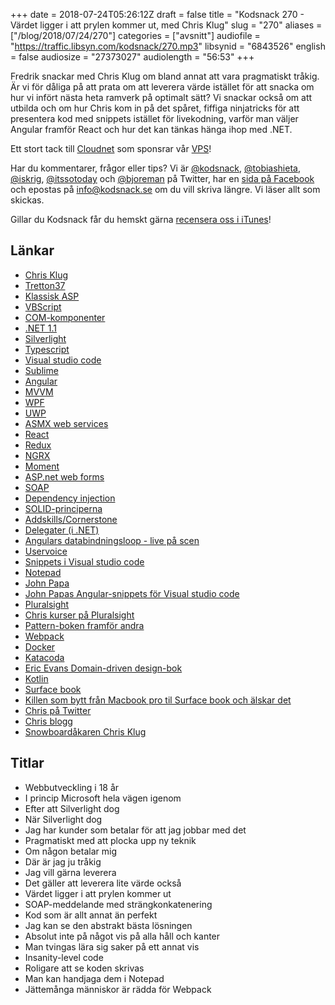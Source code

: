 +++
date = 2018-07-24T05:26:12Z
draft = false
title = "Kodsnack 270 - Värdet ligger i att prylen kommer ut, med Chris Klug"
slug = "270"
aliases = ["/blog/2018/07/24/270"]
categories = ["avsnitt"]
audiofile = "https://traffic.libsyn.com/kodsnack/270.mp3"
libsynid = "6843526"
english = false
audiosize = "27373027"
audiolength = "56:53"
+++

Fredrik snackar med Chris Klug om bland annat att vara pragmatiskt tråkig. Är vi för dåliga på att prata om att leverera värde istället för att snacka om hur vi infört nästa heta ramverk på optimalt sätt? Vi snackar också om att utbilda och om hur Chris kom in på det spåret, fiffiga ninjatricks för att presentera kod med snippets istället för livekodning, varför man väljer Angular framför React och hur det kan tänkas hänga ihop med .NET.

Ett stort tack till [Cloudnet](http://www.cloudnet.se) som sponsrar vår [VPS](http://en.wikipedia.org/wiki/Virtual_private_server)!

Har du kommentarer, frågor eller tips? Vi är [@kodsnack](https://www.twitter.com/kodsnack), [@tobiashieta](https://www.twitter.com/tobiashieta), [@iskrig](https://www.twitter.com/iskrig), [@itssotoday](https://twitter.com/itssotoday) och [@bjoreman](https://www.twitter.com/bjoreman) på Twitter, har en [sida på Facebook](https://www.facebook.com/kodsnack) och epostas på [info@kodsnack.se](mailto:info@kodsnack.se) om du vill skriva längre. Vi läser allt som skickas.

Gillar du Kodsnack får du hemskt gärna [recensera oss i iTunes](http://itunes.apple.com/se/podcast/kodsnack/id561631498?l=en)!

## Länkar ##
* [Chris Klug](https://twitter.com/zerokoll)
* [Tretton37](https://tretton37.com/)
* [Klassisk ASP](https://en.wikipedia.org/wiki/Active_Server_Pages)
* [VBScript](https://en.wikipedia.org/wiki/VBScript)
* [COM-komponenter](https://en.wikipedia.org/wiki/Component_Object_Model)
* [.NET 1.1](https://en.wikipedia.org/wiki/.NET_Framework_version_history#.NET_Framework_1.1)
* [Silverlight](https://en.wikipedia.org/wiki/Microsoft_Silverlight)
* [Typescript](https://en.wikipedia.org/wiki/TypeScript)
* [Visual studio code](https://code.visualstudio.com/)
* [Sublime](https://www.sublimetext.com/)
* [Angular](https://en.wikipedia.org/wiki/AngularJS)
* [MVVM](https://en.wikipedia.org/wiki/Model%E2%80%93view%E2%80%93viewmodel)
* [WPF](https://en.wikipedia.org/wiki/Windows_Presentation_Foundation)
* [UWP](https://en.wikipedia.org/wiki/Universal_Windows_Platform)
* [ASMX web services](https://en.wikipedia.org/wiki/ASP.NET#Other_files)
* [React](https://en.wikipedia.org/wiki/React_%28JavaScript_library%29)
* [Redux](https://en.wikipedia.org/wiki/Redux_%28JavaScript_library%29)
* [NGRX](https://github.com/ngrx)
* [Moment](https://momentjs.com/)
* [ASP.net web forms](https://www.asp.net/web-forms)
* [SOAP](https://en.wikipedia.org/wiki/SOAP)
* [Dependency injection](https://en.wikipedia.org/wiki/Dependency_injection)
* [SOLID-principerna](https://en.wikipedia.org/wiki/SOLID)
* [Addskills/Cornerstone](https://www.addskills.se/)
* [Delegater (i .NET)](https://docs.microsoft.com/en-us/dotnet/csharp/programming-guide/delegates/)
* [Angulars databindningsloop - live på scen](https://vimeo.com/128492023)
* [Uservoice](https://wpdev.uservoice.com/)
* [Snippets i Visual studio code](https://code.visualstudio.com/docs/editor/userdefinedsnippets)
* [Notepad](https://en.wikipedia.org/wiki/Microsoft_Notepad) 
* [John Papa](https://johnpapa.net/)
* [John Papas Angular-snippets för Visual studio code](https://github.com/johnpapa/vscode-angular-snippets)
* [Pluralsight](https://www.pluralsight.com/)
* [Chris kurser på Pluralsight](https://www.pluralsight.com/authors/chris-klug)
* [Pattern-boken framför andra](https://en.wikipedia.org/wiki/Design_Patterns)
* [Webpack](https://en.wikipedia.org/wiki/Webpack)
* [Docker](https://en.wikipedia.org/wiki/Docker_%28software%29)
* [Katacoda](https://katacoda.com/)
* [Eric Evans Domain-driven design-bok](https://www.amazon.com/Domain-Driven-Design-Tackling-Complexity-Software/dp/0321125215)
* [Kotlin](https://en.wikipedia.org/wiki/Kotlin_%28programming_language%29)
* [Surface book](https://en.wikipedia.org/wiki/Surface_Book)
* [Killen som bytt från Macbook pro til Surface book och älskar det](https://char.gd/blog/2018/the-surface-book-2-is-everything-the-macbook-pro-should-be-and-then-some)
* [Chris på Twitter](https://twitter.com/zerokoll)
* [Chris blogg](https://chris.59north.com/)
* [Snowboardåkaren Chris Klug](https://en.wikipedia.org/wiki/Chris_Klug)

## Titlar ##
* Webbutveckling i 18 år
* I princip Microsoft hela vägen igenom
* Efter att Silverlight dog
* När Silverlight dog
* Jag har kunder som betalar för att jag jobbar med det
* Pragmatiskt med att plocka upp ny teknik
* Om någon betalar mig
* Där är jag ju tråkig
* Jag vill gärna leverera
* Det gäller att leverera lite värde också
* Värdet ligger i att prylen kommer ut
* SOAP-meddelande med strängkonkatenering
* Kod som är allt annat än perfekt
* Jag kan se den abstrakt bästa lösningen
* Absolut inte på något vis på alla håll och kanter
* Man tvingas lära sig saker på ett annat vis
* Insanity-level code
* Roligare att se koden skrivas
* Man kan handjaga dem i Notepad
* Jättemånga människor är rädda för Webpack
